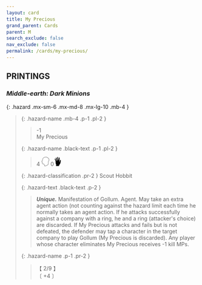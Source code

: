 ```yaml
---
layout: card
title: My Precious
grand_parent: Cards
parent: M
search_exclude: false
nav_exclude: false
permalink: /cards/my-precious/
---
```


## PRINTINGS


### _Middle-earth: Dark Minions_

{: .hazard .mx-sm-6 .mx-md-8 .mx-lg-10 .mb-4 }
> {: .hazard-name .mb-4 .p-1 .pl-2 }
> > <div class="hazard-mp">-1</div>
> > <div class="card-name">My Precious</div>
>
> {: .hazard-name .black-text .p-1 .pl-2 }
> > 4 ![](/assets/images/mind.svg) 0![](/assets/images/di.svg)
>
> {: .hazard-classification .pr-2 }
> Scout Hobbit
>
> {: .hazard-text .black-text .p-2 }
> > _**Unique.**_ Manifestation of Gollum. Agent. May take an extra agent action (not counting against the hazard limit each time he normally takes an agent action. If he attacks successfully against a company with a ring, he and a ring (attacker's choice) are discarded. If My Precious attacks and fails but is not defeated, the defender may tap a character in the target company to play Gollum (My Precious is discarded). Any player whose character eliminates My Precious receives -1 kill MPs.   
>
> {: .hazard-name .p-1 .pr-2 }
> > <div class="card-shield">【 2/9 】</div>
> > <div class="card-corruption-white">〔 +4 〕</div>
